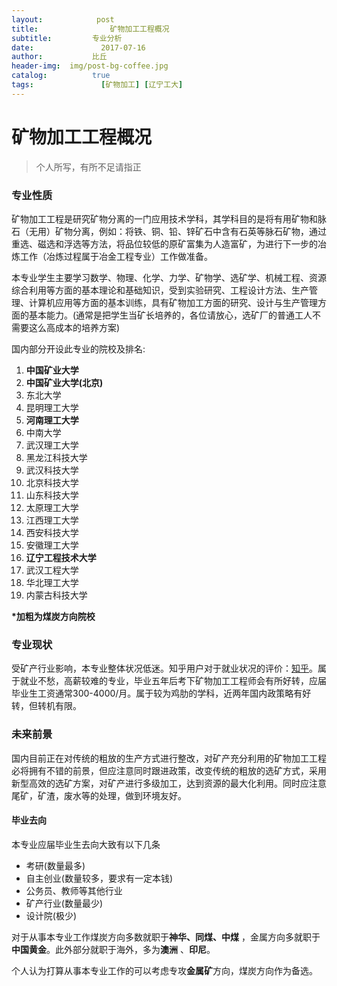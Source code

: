 ```yaml
---  
layout:            post  
title:                矿物加工工程概况  
subtitle:         专业分析  
date:               2017-07-16  
author:           比丘  
header-img:  img/post-bg-coffee.jpg  
catalog:          true  
tags:               [矿物加工] [辽宁工大]  
---
```

# 矿物加工工程概况
> 个人所写，有所不足请指正

### 专业性质  


 矿物加工工程是研究矿物分离的一门应用技术学科，其学科目的是将有用矿物和脉石（无用）矿物分离，例如：将铁、铜、铅、锌矿石中含有石英等脉石矿物，通过重选、磁选和浮选等方法，将品位较低的原矿富集为人造富矿，为进行下一步的冶炼工作（冶炼过程属于冶金工程专业）工作做准备。  
 
本专业学生主要学习数学、物理、化学、力学、矿物学、选矿学、机械工程、资源综合利用等方面的基本理论和基础知识，受到实验研究、工程设计方法、生产管理、计算机应用等方面的基本训练，具有矿物加工方面的研究、设计与生产管理方面的基本能力。(通常是把学生当矿长培养的，各位请放心，选矿厂的普通工人不需要这么高成本的培养方案)  

国内部分开设此专业的院校及排名:  

1. **中国矿业大学**
1. **中国矿业大学(北京)**
1. 东北大学
1. 昆明理工大学
5. **河南理工大学**
6. 中南大学
7. 武汉理工大学
8. 黑龙江科技大学
9. 武汉科技大学
10. 北京科技大学
11. 山东科技大学
12. 太原理工大学
13. 江西理工大学
14. 西安科技大学
15. 安徽理工大学
16. **辽宁工程技术大学**
17. 武汉工程大学
18. 华北理工大学
19. 内蒙古科技大学  

**\*加粗为煤炭方向院校**

### 专业现状  

受矿产行业影响，本专业整体状况低迷。知乎用户对于就业状况的评价：[知乎](https://www.zhihu.com/question/20043324)。属于就业不愁，高薪较难的专业，毕业五年后考下矿物加工工程师会有所好转，应届毕业生工资通常300-4000/月。属于较为鸡肋的学科，近两年国内政策略有好转，但转机有限。  

### 未来前景  

国内目前正在对传统的粗放的生产方式进行整改，对矿产充分利用的矿物加工工程必将拥有不错的前景，但应注意同时跟进政策，改变传统的粗放的选矿方式，采用新型高效的选矿方案，对矿产进行多级加工，达到资源的最大化利用。同时应注意尾矿，矿渣，废水等的处理，做到环境友好。  

#### 毕业去向

本专业应届毕业生去向大致有以下几条  

- 考研(数量最多)  
- 自主创业(数量较多，要求有一定本钱)  
- 公务员、教师等其他行业  
- 矿产行业(数量最少)  
- 设计院(极少)  

对于从事本专业工作煤炭方向多数就职于**神华、同煤、中煤** ，金属方向多就职于**中国黄金**。此外部分就职于海外，多为**澳洲** 、**印尼**。  

个人认为打算从事本专业工作的可以考虑专攻**金属矿**方向，煤炭方向作为备选。

